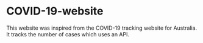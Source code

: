# COVID-19-website
 This website was inspired from the COVID-19 tracking website for Australia. It tracks the number of cases which uses an API. 
 
